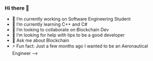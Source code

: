 ### Hi there 👋

- 🔭 I’m currently working on Software Engineering Student
- 🌱 I’m currently learning C++ and C#
- 👯 I’m looking to collaborate on Blockchain Dev
- 🤔 I’m looking for help with tips to be a good developer
- 💬 Ask me about Blockchain
- ⚡ Fun fact: Just a few months ago I wanted to be an Aeronautical Engineer
-->
